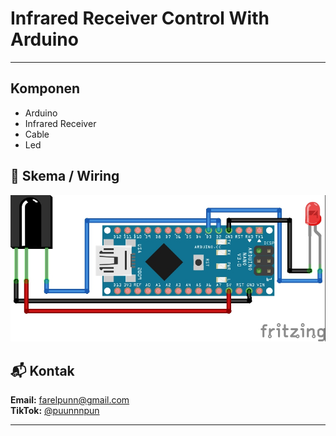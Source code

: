 # Infrared Receiver Control With Arduino

---

## Komponen

- Arduino
- Infrared Receiver
- Cable
- Led


## 📸 Skema / Wiring


![Skema](skema.jpg)


## 📬 Kontak

**Email:** [farelpunn@gmail.com](mailto:farelpunn@gmail.com)  
**TikTok:** [@puunnnpun](https://www.tiktok.com/@puunnnpun)

---

